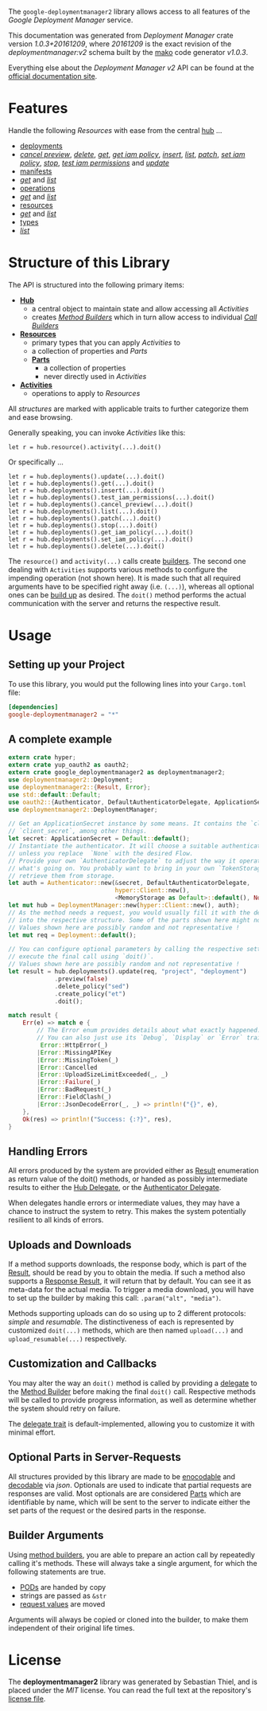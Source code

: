 <!---
DO NOT EDIT !
This file was generated automatically from 'src/mako/api/README.md.mako'
DO NOT EDIT !
-->
The `google-deploymentmanager2` library allows access to all features of the *Google Deployment Manager* service.

This documentation was generated from *Deployment Manager* crate version *1.0.3+20161209*, where *20161209* is the exact revision of the *deploymentmanager:v2* schema built by the [mako](http://www.makotemplates.org/) code generator *v1.0.3*.

Everything else about the *Deployment Manager* *v2* API can be found at the
[official documentation site](https://cloud.google.com/deployment-manager/).
# Features

Handle the following *Resources* with ease from the central [hub](https://docs.rs/google-deploymentmanager2/1.0.3+20161209/google_deploymentmanager2/struct.DeploymentManager.html) ... 

* [deployments](https://docs.rs/google-deploymentmanager2/1.0.3+20161209/google_deploymentmanager2/struct.Deployment.html)
 * [*cancel preview*](https://docs.rs/google-deploymentmanager2/1.0.3+20161209/google_deploymentmanager2/struct.DeploymentCancelPreviewCall.html), [*delete*](https://docs.rs/google-deploymentmanager2/1.0.3+20161209/google_deploymentmanager2/struct.DeploymentDeleteCall.html), [*get*](https://docs.rs/google-deploymentmanager2/1.0.3+20161209/google_deploymentmanager2/struct.DeploymentGetCall.html), [*get iam policy*](https://docs.rs/google-deploymentmanager2/1.0.3+20161209/google_deploymentmanager2/struct.DeploymentGetIamPolicyCall.html), [*insert*](https://docs.rs/google-deploymentmanager2/1.0.3+20161209/google_deploymentmanager2/struct.DeploymentInsertCall.html), [*list*](https://docs.rs/google-deploymentmanager2/1.0.3+20161209/google_deploymentmanager2/struct.DeploymentListCall.html), [*patch*](https://docs.rs/google-deploymentmanager2/1.0.3+20161209/google_deploymentmanager2/struct.DeploymentPatchCall.html), [*set iam policy*](https://docs.rs/google-deploymentmanager2/1.0.3+20161209/google_deploymentmanager2/struct.DeploymentSetIamPolicyCall.html), [*stop*](https://docs.rs/google-deploymentmanager2/1.0.3+20161209/google_deploymentmanager2/struct.DeploymentStopCall.html), [*test iam permissions*](https://docs.rs/google-deploymentmanager2/1.0.3+20161209/google_deploymentmanager2/struct.DeploymentTestIamPermissionCall.html) and [*update*](https://docs.rs/google-deploymentmanager2/1.0.3+20161209/google_deploymentmanager2/struct.DeploymentUpdateCall.html)
* [manifests](https://docs.rs/google-deploymentmanager2/1.0.3+20161209/google_deploymentmanager2/struct.Manifest.html)
 * [*get*](https://docs.rs/google-deploymentmanager2/1.0.3+20161209/google_deploymentmanager2/struct.ManifestGetCall.html) and [*list*](https://docs.rs/google-deploymentmanager2/1.0.3+20161209/google_deploymentmanager2/struct.ManifestListCall.html)
* [operations](https://docs.rs/google-deploymentmanager2/1.0.3+20161209/google_deploymentmanager2/struct.Operation.html)
 * [*get*](https://docs.rs/google-deploymentmanager2/1.0.3+20161209/google_deploymentmanager2/struct.OperationGetCall.html) and [*list*](https://docs.rs/google-deploymentmanager2/1.0.3+20161209/google_deploymentmanager2/struct.OperationListCall.html)
* [resources](https://docs.rs/google-deploymentmanager2/1.0.3+20161209/google_deploymentmanager2/struct.ResourceType.html)
 * [*get*](https://docs.rs/google-deploymentmanager2/1.0.3+20161209/google_deploymentmanager2/struct.ResourceGetCall.html) and [*list*](https://docs.rs/google-deploymentmanager2/1.0.3+20161209/google_deploymentmanager2/struct.ResourceListCall.html)
* [types](https://docs.rs/google-deploymentmanager2/1.0.3+20161209/google_deploymentmanager2/struct.Type.html)
 * [*list*](https://docs.rs/google-deploymentmanager2/1.0.3+20161209/google_deploymentmanager2/struct.TypeListCall.html)




# Structure of this Library

The API is structured into the following primary items:

* **[Hub](https://docs.rs/google-deploymentmanager2/1.0.3+20161209/google_deploymentmanager2/struct.DeploymentManager.html)**
    * a central object to maintain state and allow accessing all *Activities*
    * creates [*Method Builders*](https://docs.rs/google-deploymentmanager2/1.0.3+20161209/google_deploymentmanager2/trait.MethodsBuilder.html) which in turn
      allow access to individual [*Call Builders*](https://docs.rs/google-deploymentmanager2/1.0.3+20161209/google_deploymentmanager2/trait.CallBuilder.html)
* **[Resources](https://docs.rs/google-deploymentmanager2/1.0.3+20161209/google_deploymentmanager2/trait.Resource.html)**
    * primary types that you can apply *Activities* to
    * a collection of properties and *Parts*
    * **[Parts](https://docs.rs/google-deploymentmanager2/1.0.3+20161209/google_deploymentmanager2/trait.Part.html)**
        * a collection of properties
        * never directly used in *Activities*
* **[Activities](https://docs.rs/google-deploymentmanager2/1.0.3+20161209/google_deploymentmanager2/trait.CallBuilder.html)**
    * operations to apply to *Resources*

All *structures* are marked with applicable traits to further categorize them and ease browsing.

Generally speaking, you can invoke *Activities* like this:

```Rust,ignore
let r = hub.resource().activity(...).doit()
```

Or specifically ...

```ignore
let r = hub.deployments().update(...).doit()
let r = hub.deployments().get(...).doit()
let r = hub.deployments().insert(...).doit()
let r = hub.deployments().test_iam_permissions(...).doit()
let r = hub.deployments().cancel_preview(...).doit()
let r = hub.deployments().list(...).doit()
let r = hub.deployments().patch(...).doit()
let r = hub.deployments().stop(...).doit()
let r = hub.deployments().get_iam_policy(...).doit()
let r = hub.deployments().set_iam_policy(...).doit()
let r = hub.deployments().delete(...).doit()
```

The `resource()` and `activity(...)` calls create [builders][builder-pattern]. The second one dealing with `Activities` 
supports various methods to configure the impending operation (not shown here). It is made such that all required arguments have to be 
specified right away (i.e. `(...)`), whereas all optional ones can be [build up][builder-pattern] as desired.
The `doit()` method performs the actual communication with the server and returns the respective result.

# Usage

## Setting up your Project

To use this library, you would put the following lines into your `Cargo.toml` file:

```toml
[dependencies]
google-deploymentmanager2 = "*"
```

## A complete example

```Rust
extern crate hyper;
extern crate yup_oauth2 as oauth2;
extern crate google_deploymentmanager2 as deploymentmanager2;
use deploymentmanager2::Deployment;
use deploymentmanager2::{Result, Error};
use std::default::Default;
use oauth2::{Authenticator, DefaultAuthenticatorDelegate, ApplicationSecret, MemoryStorage};
use deploymentmanager2::DeploymentManager;

// Get an ApplicationSecret instance by some means. It contains the `client_id` and 
// `client_secret`, among other things.
let secret: ApplicationSecret = Default::default();
// Instantiate the authenticator. It will choose a suitable authentication flow for you, 
// unless you replace  `None` with the desired Flow.
// Provide your own `AuthenticatorDelegate` to adjust the way it operates and get feedback about 
// what's going on. You probably want to bring in your own `TokenStorage` to persist tokens and
// retrieve them from storage.
let auth = Authenticator::new(&secret, DefaultAuthenticatorDelegate,
                              hyper::Client::new(),
                              <MemoryStorage as Default>::default(), None);
let mut hub = DeploymentManager::new(hyper::Client::new(), auth);
// As the method needs a request, you would usually fill it with the desired information
// into the respective structure. Some of the parts shown here might not be applicable !
// Values shown here are possibly random and not representative !
let mut req = Deployment::default();

// You can configure optional parameters by calling the respective setters at will, and
// execute the final call using `doit()`.
// Values shown here are possibly random and not representative !
let result = hub.deployments().update(req, "project", "deployment")
             .preview(false)
             .delete_policy("sed")
             .create_policy("et")
             .doit();

match result {
    Err(e) => match e {
        // The Error enum provides details about what exactly happened.
        // You can also just use its `Debug`, `Display` or `Error` traits
         Error::HttpError(_)
        |Error::MissingAPIKey
        |Error::MissingToken(_)
        |Error::Cancelled
        |Error::UploadSizeLimitExceeded(_, _)
        |Error::Failure(_)
        |Error::BadRequest(_)
        |Error::FieldClash(_)
        |Error::JsonDecodeError(_, _) => println!("{}", e),
    },
    Ok(res) => println!("Success: {:?}", res),
}

```
## Handling Errors

All errors produced by the system are provided either as [Result](https://docs.rs/google-deploymentmanager2/1.0.3+20161209/google_deploymentmanager2/enum.Result.html) enumeration as return value of 
the doit() methods, or handed as possibly intermediate results to either the 
[Hub Delegate](https://docs.rs/google-deploymentmanager2/1.0.3+20161209/google_deploymentmanager2/trait.Delegate.html), or the [Authenticator Delegate](https://docs.rs/yup-oauth2/*/yup_oauth2/trait.AuthenticatorDelegate.html).

When delegates handle errors or intermediate values, they may have a chance to instruct the system to retry. This 
makes the system potentially resilient to all kinds of errors.

## Uploads and Downloads
If a method supports downloads, the response body, which is part of the [Result](https://docs.rs/google-deploymentmanager2/1.0.3+20161209/google_deploymentmanager2/enum.Result.html), should be
read by you to obtain the media.
If such a method also supports a [Response Result](https://docs.rs/google-deploymentmanager2/1.0.3+20161209/google_deploymentmanager2/trait.ResponseResult.html), it will return that by default.
You can see it as meta-data for the actual media. To trigger a media download, you will have to set up the builder by making
this call: `.param("alt", "media")`.

Methods supporting uploads can do so using up to 2 different protocols: 
*simple* and *resumable*. The distinctiveness of each is represented by customized 
`doit(...)` methods, which are then named `upload(...)` and `upload_resumable(...)` respectively.

## Customization and Callbacks

You may alter the way an `doit()` method is called by providing a [delegate](https://docs.rs/google-deploymentmanager2/1.0.3+20161209/google_deploymentmanager2/trait.Delegate.html) to the 
[Method Builder](https://docs.rs/google-deploymentmanager2/1.0.3+20161209/google_deploymentmanager2/trait.CallBuilder.html) before making the final `doit()` call. 
Respective methods will be called to provide progress information, as well as determine whether the system should 
retry on failure.

The [delegate trait](https://docs.rs/google-deploymentmanager2/1.0.3+20161209/google_deploymentmanager2/trait.Delegate.html) is default-implemented, allowing you to customize it with minimal effort.

## Optional Parts in Server-Requests

All structures provided by this library are made to be [enocodable](https://docs.rs/google-deploymentmanager2/1.0.3+20161209/google_deploymentmanager2/trait.RequestValue.html) and 
[decodable](https://docs.rs/google-deploymentmanager2/1.0.3+20161209/google_deploymentmanager2/trait.ResponseResult.html) via *json*. Optionals are used to indicate that partial requests are responses 
are valid.
Most optionals are are considered [Parts](https://docs.rs/google-deploymentmanager2/1.0.3+20161209/google_deploymentmanager2/trait.Part.html) which are identifiable by name, which will be sent to 
the server to indicate either the set parts of the request or the desired parts in the response.

## Builder Arguments

Using [method builders](https://docs.rs/google-deploymentmanager2/1.0.3+20161209/google_deploymentmanager2/trait.CallBuilder.html), you are able to prepare an action call by repeatedly calling it's methods.
These will always take a single argument, for which the following statements are true.

* [PODs][wiki-pod] are handed by copy
* strings are passed as `&str`
* [request values](https://docs.rs/google-deploymentmanager2/1.0.3+20161209/google_deploymentmanager2/trait.RequestValue.html) are moved

Arguments will always be copied or cloned into the builder, to make them independent of their original life times.

[wiki-pod]: http://en.wikipedia.org/wiki/Plain_old_data_structure
[builder-pattern]: http://en.wikipedia.org/wiki/Builder_pattern
[google-go-api]: https://github.com/google/google-api-go-client

# License
The **deploymentmanager2** library was generated by Sebastian Thiel, and is placed 
under the *MIT* license.
You can read the full text at the repository's [license file][repo-license].

[repo-license]: https://github.com/Byron/google-apis-rsblob/master/LICENSE.md
